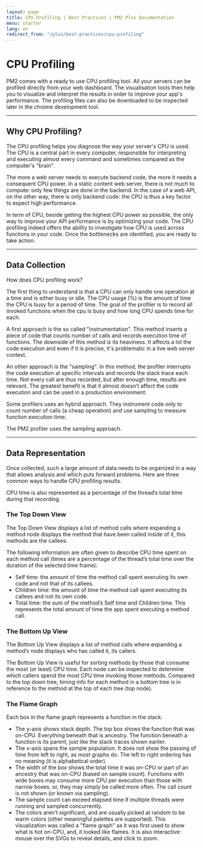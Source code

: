 ```yaml
---
layout: page
title: CPU Profiling | Best Practices | PM2 Plus Documentation
menu: starter
lang: en
redirect_from: "/plus/best-practices/cpu-profiling"
---
```


# CPU Profiling

PM2 comes with a ready to use CPU profiling tool. All your servers can be profiled directly from your web dashboard. The visualisation tools then help you to visualize and interpret the results in order to improve your app's performance. The profiling files can also be downloaded to be inspected later in the chrome development tool.

---

## Why CPU Profiling?

The CPU profiling helps you diagnose the way your server's CPU is used. The CPU is a central part in every computer, responsible for interpreting and executing almost every command and sometimes compared as the computer's "brain".

The more a web server needs to execute backend code, the more it needs a consequent CPU power. In a static content web server, there is not much to compute: only few things are done in the backend. In the case of a web API, on the other way, there is only backend code: the CPU is thus a key factor to expect high performance.

In term of CPU, beside getting the highest CPU power as possible, the only way to improve your API performance is by optimizing your code. The CPU profiling indeed offers the ability to investigate how CPU is used across functions in your code. Once the bottlenecks are identified, you are ready to take action.

---

## Data Collection

How does CPU profiling work?

The first thing to understand is that a CPU can only handle one operation at a time and is either busy or idle. The CPU usage (%) is the amount of time the CPU is busy for a period of time. The goal of the profiler is to record all invoked functions when the cpu is busy and how long CPU spends time for each.

A first approach is the so called "instrumentation". This method inserts a piece of code that counts number of calls and records execution time of functions. The downside of this method is its heaviness. It affects a lot the code execution and even if it is precise, it's problematic in a live web server context. 

An other approach is the "sampling". In this method, the profiler interrupts the code execution at specific intervals and records the stack trace each time. Not every call are thus recorded, but after enough time, results are relevant. The greatest benefit is that it almost doesn’t affect the code execution and can be used in a production environment.

Some profilers uses an hybrid approach. They instrument code only to count number of calls (a cheap operation) and use sampling to measure function execution time.

The PM2 profiler uses the sampling approach.

---

## Data Representation

Once collected, such a large amount of data needs to be organized in a way that allows analysis and which puts forward problems. Here are three common ways to handle CPU profiling results.

CPU time is also represented as a percentage of the thread’s total time during that recording.

### The Top Down View

The Top Down View displays a list of method calls where expanding a method node displays the method that have been called inside of it, this methods are the callees.

The following information are often given to describe CPU time spent on each method call (times are a percentage of the thread’s total time over the duration of the selected time frame):

- Self time: the amount of time the method call spent executing its own code and not that of its callees.
- Children time: the amount of time the method call spent executing its callees and not its own code.
- Total time: the sum of the method’s Self time and Children time. This represents the total amount of time the app spent executing a method call.

### The Bottom Up View

The Bottom Up View displays a list of method calls where expanding a method’s node displays who has called it, its callers.

The Bottom Up View is useful for sorting methods by those that consume the most (or least) CPU time. Each node can be inspected to determine which callers spend the most CPU time invoking those methods. Compared to the top down tree, timing info for each method in a bottom tree is in reference to the method at the top of each tree (top node). 

### The Flame Graph

Each box in the flame graph represents a function in the stack.

- The y-axis shows stack depth. The top box shows the function that was on-CPU. Everything beneath that is ancestry. The function beneath a function is its parent, just like the stack traces shown earlier.
- The x-axis spans the sample population. It does not show the passing of time from left to right, as most graphs do. The left to right ordering has no meaning (it is alphabetical order).
- The width of the box shows the total time it was on-CPU or part of an ancestry that was on-CPU (based on sample count). Functions with wide boxes may consume more CPU per execution than those with narrow boxes, or, they may simply be called more often. The call count is not shown (or known via sampling).
- The sample count can exceed elapsed time if multiple threads were running and sampled concurrently.
- The colors aren't significant, and are usually picked at random to be warm colors (other meaningful palettes are supported). This visualization was called a "flame graph" as it was first used to show what is hot on-CPU, and, it looked like flames. It is also interactive: mouse over the SVGs to reveal details, and click to zoom.

<!-- ---

## How to interpret the results?

Let's dive into how to interpret the CPU profiling in order to speed up your code. The following cases are detectable by profiling paired with source code analyzis:

- an individual heavy function (e.g. a sorting function);
- excessive usage of a library function (e.g. of a memory copying function);
- repeatedly appearing sequence of function calls.

For finding an individual heavy function, a flat view is enough. Sort it by self weight in decreasing order, and such functions will bubble up to the top. Especially if their total weight is close to self weight (this means they do all the work by themselves), they are good candidates for optimization. This method works well both for recursive and non-recursive functions.

If a hot function can’t be optimized by itself (e.g. this is a library function), a bottom up view is helpful to look at its callers. Get the caller with the most weight (that is, the one that calls the function most frequently), and look up in the source code why it makes an excessive usage of the function. It often appears, that a result of function’s call can be cached, or maybe there is a more effective way of doing the same thing that doesn’t require calling the function at all.

Sorting a flat view by total weight in decreasing order and secondary by self weight can also reveal functions that inadequately cause heavy processing. Consider an example: let’s say we see a function `top5′ which has big total weight, but small self weight. Now we are looking at its callees in the top down view, and see that `top5’s time is mostly occupied by a call to `qsort’. Looking at `top5′ source we see that this call is redundant, because finding top 5 array items can be done using a single linear scan, without a need to sort an array.

A call graph view can actually be used in all of these cases, especially if it can be adjusted to highlight nodes and edges based on their weights. The only problem of a call graph, as I said, is that it can be big, so good scalable approach to viewing it is required.

But a call graph really shines when one wants to find a repeatedly appearing sequence of function calls. As every program’s function has exactly one corresponding node (unlike a tree view), and edges have weights, it is relatively easy to detect expensive sequences. After finding them and looking through functions’ code it is often seems that data calculated by a function is often used only partially or even thrown away by a caller (this happens when programs are built from big reusable `universal’ functions). Crafting a specialized version of a function that doesn’t perform unneeded calculations can speed up a program dramatically. -->